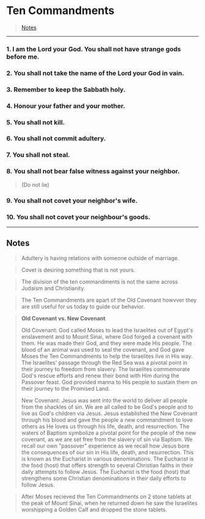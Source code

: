 # Ten Commandments

> [Notes](tencommandments?id=notes)

---

### 1. I am the Lord your God. You shall not have strange gods before me.

### 2. You shall not take the name of the Lord your God in vain.

### 3. Remember to keep the Sabbath holy.

### 4. Honour your father and your mother.

### 5. You shall not kill.

### 6. You shall not commit adultery.

### 7. You shall not steal.

### 8. You shall not bear false witness against your neighbor.
> (Do not lie)

### 9. You shall not covet your neighbor's wife.

### 10. You shall not covet your neighbour's goods.

---

## Notes

> Adultery is having relations with someone outside of marriage.

> Covet is desiring something that is not yours.

> The division of the ten commandments is not the same across Judaism and Christianity.

> The Ten Commandments are apart of the Old Covenant howvver they are still useful for us today to guide our behavior. 

> **Old Covenant vs. New Covenant**
>
> Old Covenant: God called Moses to lead the Israelites out of Egypt's enslavement and to Mount Sinai, where God forged a covenant with them. He was made their God, and they were made His people. The blood of an animal was used to seal the covenant, and God gave Moses the Ten Commandments to help the Israelites live in His way. The Israelites' passage through the Red Sea was a pivotal point in their journey to freedom from slavery. The Israelites commemorate God's rescue efforts and renew their bond with Him during the Passover feast. God provided manna to His people to sustain them on their journey to the Promised Land.
>
> New Covenant: Jesus was sent into the world to deliver all people from the shackles of sin. We are all called to be God's people and to live as God's children via Jesus. Jesus established the New Covenant through his blood and gave the people a new commandment to love others as He loves us through his life, death, and resurrection. The waters of Baptism symbolize a pivotal point for the people of the new covenant, as we are set free from the slavery of sin via Baptism. We recall our own "passover" experience as we recall how Jesus bore the consequences of our sin in His life, death, and resurrection. This is known as the Eucharist in various denominations. The Eucharist is the food (host) that offers strength to several Christian faiths in their daily attempts to follow Jesus. The Eucharist is the food (host) that strengthens some Christian denominations in their daily efforts to follow Jesus.

> After Moses recieved the Ten Commandments on 2 stone tablets at the peak of Mount Sinai, when he returned down he saw the Israelites worshipping a Golden Calf and dropped the stone tablets.
